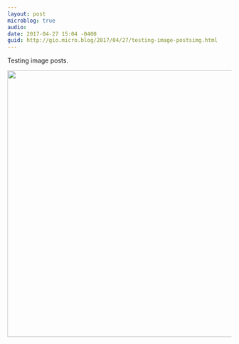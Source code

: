 ```yaml
---
layout: post
microblog: true
audio: 
date: 2017-04-27 15:04 -0400
guid: http://gio.micro.blog/2017/04/27/testing-image-postsimg.html
---
```

Testing image posts.

<img src="http://gio.micro.blog/uploads/2017/60a617501a.jpg" width="600" height="600" style="height: auto" />
